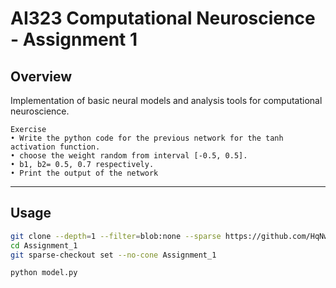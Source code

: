 # AI323 Computational Neuroscience - Assignment 1

## Overview
Implementation of basic neural models and analysis tools for computational neuroscience.

```
Exercise
• Write the python code for the previous network for the tanh
activation function.
• choose the weight random from interval [-0.5, 0.5].
• b1, b2= 0.5, 0.7 respectively.
• Print the output of the network
```

---

## Usage
```bash
git clone --depth=1 --filter=blob:none --sparse https://github.com/HqNw/Computational_Neuroscience.git -o Assignment_1
cd Assignment_1
git sparse-checkout set --no-cone Assignment_1
```

```python
python model.py
```
